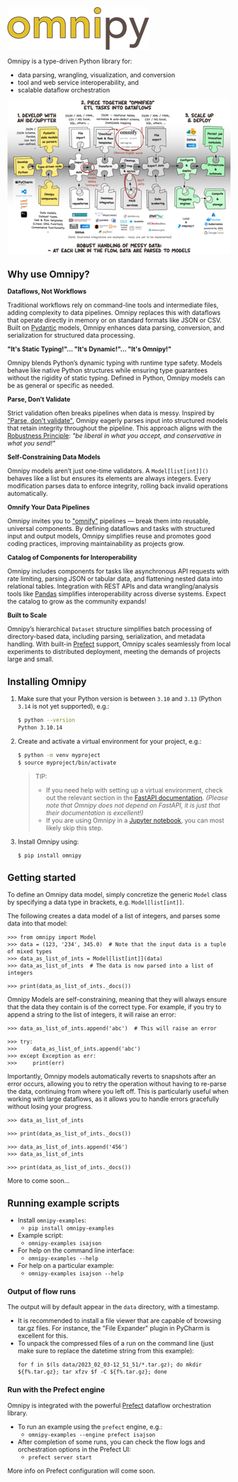![Omnipy logo](images/omnipy-logo-320.png)

Omnipy is a type-driven Python library for:

- data parsing, wrangling, visualization, and conversion
- tool and web service interoperability, and
- scalable dataflow orchestration

![Conceptual overview of Omnipy](images/omnipy-overview-comics-style.png)


## Why use Omnipy?

**Dataflows, Not Workflows**

Traditional workflows rely on command-line tools and intermediate files, adding complexity to data
pipelines. Omnipy replaces this with dataflows that operate directly in memory or on standard
formats like JSON or CSV. Built on [Pydantic](https://docs.pydantic.dev/) models, Omnipy enhances
data parsing, conversion, and serialization for structured data processing.

**"It's Static Typing!"… "It's Dynamic!"… "It's Omnipy!"**

Omnipy blends Python’s dynamic typing with runtime type safety. Models behave like native Python
structures while ensuring type guarantees without the rigidity of static typing. Defined in Python,
Omnipy models can be as general or specific as needed.

**Parse, Don’t Validate**

Strict validation often breaks pipelines when data is messy. Inspired by
["Parse, don't validate"](https://lexi-lambda.github.io/blog/2019/11/05/parse-don-t-validate/),
Omnipy eagerly parses input into structured models that retain integrity throughout the pipeline.
This approach aligns with the [Robustness Principle](https://devopedia.org/postel-s-law): _"be
liberal in what you accept, and conservative in what you send!"_

**Self-Constraining Data Models**

Omnipy models aren’t just one-time validators. A `Model[list[int]]()` behaves like a list but
ensures its elements are always integers. Every modification parses data to enforce integrity,
rolling back invalid operations automatically.

**Omnify Your Data Pipelines**

Omnipy invites you to ["omnify"](https://www.websters1913.com/words/Omnify) pipelines — break them
into reusable, universal components. By defining dataflows and tasks with structured input and
output models, Omnipy simplifies reuse and promotes good coding practices, improving maintainability
as projects grow.

**Catalog of Components for Interoperability**

Omnipy includes components for tasks like asynchronous API requests with rate limiting, parsing JSON
or tabular data, and flattening nested data into relational tables. Integration with REST APIs and
data wrangling/analysis tools like [Pandas](https://pandas.pydata.org/) simplifies interoperability
across diverse systems. Expect the catalog to grow as the community expands!

**Built to Scale**

Omnipy’s hierarchical `Dataset` structure simplifies batch processing of directory-based data,
including parsing, serialization, and metadata handling. With
built-in [Prefect](https://www.prefect.io/) support, Omnipy scales seamlessly from local experiments
to distributed deployment, meeting the demands of projects large and small.


## Installing Omnipy

1. Make sure that your Python version is between `3.10` and `3.13` (Python `3.14` is not yet 
   supported), e.g.:

    ```bash
    $ python --version
    Python 3.10.14
    ```

2. Create and activate a virtual environment for your project, e.g.:

    ```bash
    $ python -m venv myproject
    $ source myproject/bin/activate
    ```

    > TIP:
    > - If you need help with setting up a virtual environment, check out the relevant section in
    >   the [FastAPI documentation](https://fastapi.tiangolo.com/virtual-environments/).
    >   _(Please note that Omnipy does not depend on FastAPI, it is just that their documentation is 
    >   excellent!)_
    > - If you are using Omnipy in a [Jupyter notebook](https://jupyter.org/), you can most likely 
    >   skip this step. 

2. Install Omnipy using:
    ```bash
    $ pip install omnipy
    ```

## Getting started

To define an Omnipy data model, simply concretize the generic `Model` class by specifying a 
data type in brackets, e.g. `Model[list[int]]`.

The following creates a data model of a list of integers, and parses some data into that model:

```pycon exec="1" session="greet" source="console"
>>> from omnipy import Model
>>> data = (123, '234', 345.0)  # Note that the input data is a tuple of mixed types
>>> data_as_list_of_ints = Model[list[int]](data)
>>> data_as_list_of_ints  # The data is now parsed into a list of integers
```

```pycon exec="1" session="greet" result="console" html="true"
>>> print(data_as_list_of_ints._docs())
```
 
Omnipy Models are self-constraining, meaning that they will always ensure that the data 
they contain is of the correct type. For example, if you try to append a string to the 
list of integers, it will raise an error:

```pycon
>>> data_as_list_of_ints.append('abc')  # This will raise an error
```

```pycon exec="1" session="greet" result="console"
>>> try:
>>>     data_as_list_of_ints.append('abc')
>>> except Exception as err:
>>>     print(err)
```

Importantly, Omnipy models automatically reverts to snapshots after an error occurs, 
allowing you to retry the operation without having to re-parse the data, continuing
from where you left off. This is particularly useful when working with large dataflows,
as it allows you to handle errors gracefully without losing your progress.

```pycon exec="1" session="greet" source="console"
>>> data_as_list_of_ints
```

```pycon exec="1" session="greet" result="console" html="true"
>>> print(data_as_list_of_ints._docs())
```

```pycon exec="1" session="greet" source="console"
>>> data_as_list_of_ints.append('456')
>>> data_as_list_of_ints
```

```pycon exec="1" session="greet" result="console" html="true"
>>> print(data_as_list_of_ints._docs())
```

More to come soon...

## Running example scripts
- Install `omnipy-examples`:
  - `pip install omnipy-examples`
- Example script:
  - `omnipy-examples isajson`
- For help on the command line interface:
  - `omnipy-examples --help`
- For help on a particular example:
  - `omnipy-examples isajson --help`

### Output of flow runs

The output will by default appear in the `data` directory, with a timestamp. 

- It is recommended to install a file viewer that are capable of browsing tar.gz files. 
  For instance, the "File Expander" plugin in PyCharm is excellent for this.
- To unpack the compressed files of a run on the command line 
  (just make sure to replace the datetime string from this example):
  ```
  for f in $(ls data/2023_02_03-12_51_51/*.tar.gz); do mkdir ${f%.tar.gz}; tar xfzv $f -C ${f%.tar.gz}; done
  ```

### Run with the Prefect engine

Omnipy is integrated with the powerful [Prefect](https://prefect.io) dataflow orchestration library.

- To run an example using the `prefect` engine, e.g.:
  - `omnipy-examples --engine prefect isajson`
- After completion of some runs, you can check the flow logs and orchestration options in the Prefect UI:
  - `prefect server start`

More info on Prefect configuration will come soon.
